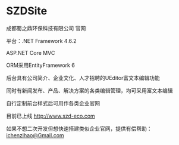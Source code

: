 # SZDSite
成都蜀之鼎环保科技有限公司 官网

平台：.NET Framework 4.6.2

ASP.NET Core MVC

ORM采用EntityFramework 6

后台具有公司简介、企业文化、人才招聘的UEditor富文本编辑功能

同时有新闻发布、产品、解决方案的各类编辑管理，均可采用富文本编辑

自行定制前台样式后可用作各类企业官网

目前已上线 http://www.szd-eco.com

如果不想二次开发但想快速搭建类似企业官网，提供有偿帮助： ichenzihao@Gmail.com

